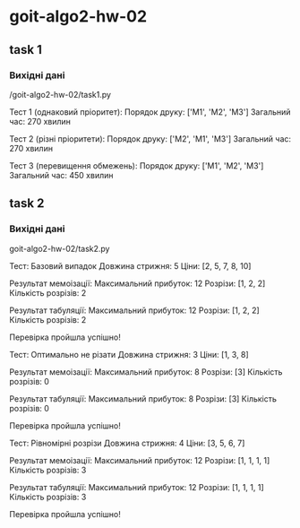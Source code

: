 # goit-algo2-hw-02

## task 1 

### Вихідні дані

/goit-algo2-hw-02/task1.py

Тест 1 (однаковий пріоритет):
Порядок друку: ['M1', 'M2', 'M3']
Загальний час: 270 хвилин

Тест 2 (різні пріоритети):
Порядок друку: ['M2', 'M1', 'M3']
Загальний час: 270 хвилин

Тест 3 (перевищення обмежень):
Порядок друку: ['M1', 'M2', 'M3']
Загальний час: 450 хвилин

## task 2

### Вихідні дані

goit-algo2-hw-02/task2.py

Тест: Базовий випадок
Довжина стрижня: 5
Ціни: [2, 5, 7, 8, 10]

Результат мемоізації:
Максимальний прибуток: 12
Розрізи: [1, 2, 2]
Кількість розрізів: 2

Результат табуляції:
Максимальний прибуток: 12
Розрізи: [1, 2, 2]
Кількість розрізів: 2

Перевірка пройшла успішно!

Тест: Оптимально не різати
Довжина стрижня: 3
Ціни: [1, 3, 8]

Результат мемоізації:
Максимальний прибуток: 8
Розрізи: [3]
Кількість розрізів: 0

Результат табуляції:
Максимальний прибуток: 8
Розрізи: [3]
Кількість розрізів: 0

Перевірка пройшла успішно!

Тест: Рівномірні розрізи
Довжина стрижня: 4
Ціни: [3, 5, 6, 7]

Результат мемоізації:
Максимальний прибуток: 12
Розрізи: [1, 1, 1, 1]
Кількість розрізів: 3

Результат табуляції:
Максимальний прибуток: 12
Розрізи: [1, 1, 1, 1]
Кількість розрізів: 3

Перевірка пройшла успішно!
